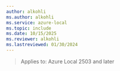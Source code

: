 ```yaml
---
author: alkohli
ms.author: alkohli
ms.service: azure-local
ms.topic: include
ms.date: 10/15/2025
ms.reviewer: alkohli
ms.lastreviewed: 01/30/2024
---
```


> Applies to: Azure Local 2503 and later
